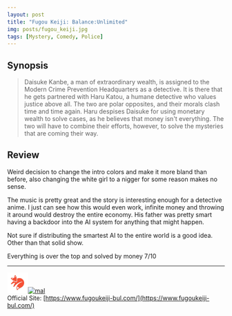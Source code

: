 ```yaml
---
layout: post
title: "Fugou Keiji: Balance:Unlimited"
img: posts/fugou_keiji.jpg 
tags: [Mystery, Comedy, Police]
---
```


## Synopsis
>Daisuke Kanbe, a man of extraordinary wealth, is assigned to the Modern Crime Prevention Headquarters as a detective. It is there that he gets partnered with Haru Katou, a humane detective who values justice above all. The two are polar opposites, and their morals clash time and time again. Haru despises Daisuke for using monetary wealth to solve cases, as he believes that money isn't everything. The two will have to combine their efforts, however, to solve the mysteries that are coming their way.

## Review
Weird decision to change the intro colors and make it more bland than before, also changing the white girl to a nigger for some reason makes no sense.

The music is pretty great and the story is interesting enough for a detective anime. I just can see how this would even work, infinite money and throwing it around would destroy the entire economy. His father was pretty smart having a backdoor into the AI system for anything that might happen.

Not sure if distributing the smartest AI to the entire world is a good idea. Other than that solid show.
   
Everything is over the top and solved by money 7/10

---

[![kitsu](..\assets\img\kitsu.png)](https://kitsu.io/anime/fugou-keiji-balance-unlimited)[![mal](..\assets\img\mal.ico)](https://myanimelist.net/anime/41120/Fugou_Keiji__Balance_Unlimited)  
Official Site: [https://www.fugoukeiji-bul.com/](https://www.fugoukeiji-bul.com/)
